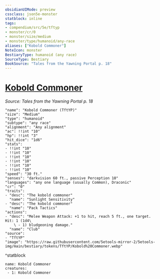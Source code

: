 ```yaml
---
obsidianUIMode: preview
cssclass: json5e-monster
statblock: inline
tags:
- compendium/src/5e/tftyp
- monster/cr/0
- monster/size/medium
- monster/type/humanoid/any-race
aliases: ["Kobold Commoner"]
NoteIcon: monster
BestiaryType: humanoid (any race)
SourceType: Bestiary
BookSource: "Tales from the Yawning Portal p. 18"
---
```

# [Kobold Commoner](2-Mechanics/CLI/bestiary/humanoid/kobold-commoner-tftyp.md)
*Source: Tales from the Yawning Portal p. 18*  

```statblock
"name": "Kobold Commoner (TftYP)"
"size": "Medium"
"type": "humanoid"
"subtype": "any race"
"alignment": "Any alignment"
"ac": !!int "10"
"hp": !!int "3"
"hit_dice": "1d6"
"stats":
- !!int "10"
- !!int "10"
- !!int "10"
- !!int "10"
- !!int "10"
- !!int "10"
"speed": "30 ft."
"senses": "darkvision 60 ft., passive Perception 10"
"languages": "any one language (usually Common), Draconic"
"cr": "0"
"traits":
- "desc": "The kobold commoner"
  "name": "Sunlight Sensitivity"
- "desc": "The kobold commoner"
  "name": "Pack Tactics"
"actions":
- "desc": "Melee Weapon Attack: +1 to hit, reach 5 ft., one target. Hit: 1 (1d4\
    \ - 1) bludgeoning damage."
  "name": "Club"
"source":
- "TftYP"
"image": "https://raw.githubusercontent.com/5etools-mirror-2/5etools-img/main/bestiary/tokens/TftYP/Kobold%20Commoner.webp"
```
^statblock

```encounter-table
name: Kobold Commoner
creatures:
 - 1: Kobold Commoner
```